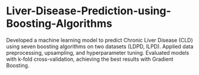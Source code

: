 # Liver-Disease-Prediction-using-Boosting-Algorithms
Developed a machine learning model to predict Chronic Liver Disease (CLD) using seven boosting algorithms on two datasets (LDPD, ILPD). Applied data preprocessing, upsampling, and hyperparameter tuning. Evaluated models with k-fold cross-validation, achieving the best results with Gradient Boosting.
